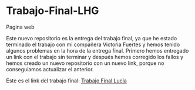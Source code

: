 # Trabajo-Final-LHG
Pagina web

Este nuevo repositorio es la entrega del trabajo final, ya que he estado terminado el trabajo con mi compañera Victoria Fuertes y hemos tenido algunos problemas en la hora de la entrega final. Primero hemos entregado un link con el trabajo sin terminar y después hemos corregido los fallos y hemos creado un nuevo repositorio con un nuevo link, porque no conseguíamos actualizar el anterior.

Este es el link del trabajo final: [Trabajo Final Lucía](https://luciahdezg.github.io/Trabajo-Final-LHG/metodologia.html)
